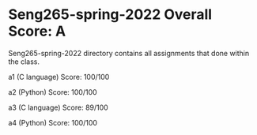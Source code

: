# Seng265-spring-2022 Overall Score: A

Seng265-spring-2022 directory contains all assignments that done within the class.

a1 (C language) Score: 100/100 

a2 (Python)     Score: 100/100   

a3 (C language) Score:  89/100  

a4 (Python)     Score: 100/100  
